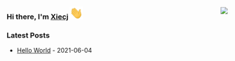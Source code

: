 <img align="right" style="margin-top: 24px;" src="https://github-readme-stats.vercel.app/api/?username=xie-cj&show_icons=true&hide_title=true&include_all_commits=true&locale=cn" />

### Hi there, I'm <a href="https://www.xcj.im" target="_blank">Xiecj</a> <img src="https://raw.githubusercontent.com/Xie-cj/Xie-cj/main/assets/images/wave.gif" width="30px">

### Latest Posts
<!-- blog start -->
- [Hello World](https://blog.xcj.im/post/hello-world/) - 2021-06-04
<!-- blog end -->
